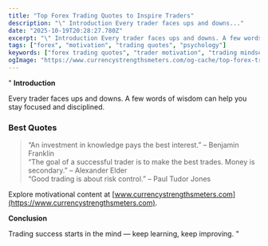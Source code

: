 ```yaml
---
title: "Top Forex Trading Quotes to Inspire Traders"
description: "\" Introduction Every trader faces ups and downs..."
date: "2025-10-19T20:28:27.780Z"
excerpt: "\" Introduction Every trader faces ups and downs. A few words of wisdom can help you stay focused and disciplined. Best Quotes > “An investment in knowledge pays the best interest.” – Benjamin Franklin > “The goal of a successful trader is to make the best trades. Money is secondary.”..."
tags: ["forex", "motivation", "trading quotes", "psychology"]
keywords: ["forex trading quotes", "trader motivation", "trading mindset", "discipline quotes", "inspiration forex"]
ogImage: "https://www.currencystrengthsmeters.com/og-cache/top-forex-trading-quotes-to-inspire-traders.jpg"
---
```

"
**Introduction**

Every trader faces ups and downs. A few words of wisdom can help you stay focused and disciplined.

### Best Quotes

> “An investment in knowledge pays the best interest.” – Benjamin Franklin  
> “The goal of a successful trader is to make the best trades. Money is secondary.” – Alexander Elder  
> “Good trading is about risk control.” – Paul Tudor Jones  

Explore motivational content at [www.currencystrengthsmeters.com](https://www.currencystrengthsmeters.com).

**Conclusion**

Trading success starts in the mind — keep learning, keep improving.
"
